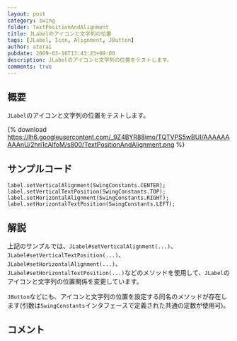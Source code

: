 ```yaml
---
layout: post
category: swing
folder: TextPositionAndAlignment
title: JLabelのアイコンと文字列の位置
tags: [JLabel, Icon, Alignment, JButton]
author: aterai
pubdate: 2009-03-16T13:43:23+09:00
description: JLabelのアイコンと文字列の位置をテストします。
comments: true
---
```

## 概要
`JLabel`のアイコンと文字列の位置をテストします。

{% download https://lh6.googleusercontent.com/_9Z4BYR88imo/TQTVPS5wBUI/AAAAAAAAAnU/2hri1cAlfoM/s800/TextPositionAndAlignment.png %}

## サンプルコード
<pre class="prettyprint"><code>label.setVerticalAlignment(SwingConstants.CENTER);
label.setVerticalTextPosition(SwingConstants.TOP);
label.setHorizontalAlignment(SwingConstants.RIGHT);
label.setHorizontalTextPosition(SwingConstants.LEFT);
</code></pre>

## 解説
上記のサンプルでは、`JLabel#setVerticalAlignment(...)`、`JLabel#setVerticalTextPosition(...)`、`JLabel#setHorizontalAlignment(...)`、`JLabel#setHorizontalTextPosition(...)`などのメソッドを使用して、`JLabel`のアイコンと文字列の位置関係を変更しています。

`JButton`などにも、アイコンと文字列の位置を設定する同名のメソッドが存在します(引数は`SwingConstants`インタフェースで定義された共通の定数が使用可)。

## コメント
